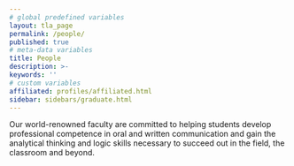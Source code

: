 ```yaml
---
# global predefined variables
layout: tla_page
permalink: /people/
published: true
# meta-data variables
title: People
description: >-
keywords: ''
# custom variables
affiliated: profiles/affiliated.html
sidebar: sidebars/graduate.html
---
```

Our world-renowned faculty are committed to helping students develop professional competence in oral and written communication and gain the analytical thinking and logic skills necessary to succeed out in the field, the classroom and beyond.
